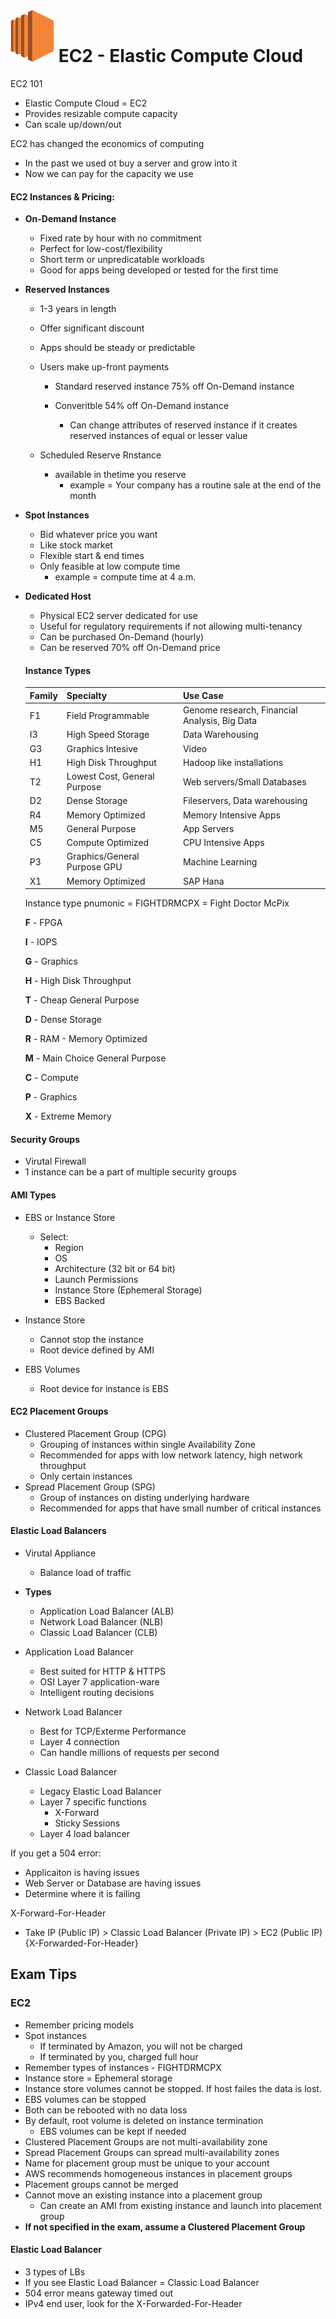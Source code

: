 # ![EC2](/images/EC2.png) EC2 - Elastic Compute Cloud

EC2 101

* Elastic Compute Cloud = EC2
* Provides resizable compute capacity
* Can scale up/down/out

EC2 has changed the economics of computing

* In the past we used ot buy a server and grow into it
* Now we can pay for the capacity we use

#### EC2 Instances & Pricing:

* **On-Demand Instance**

  * Fixed rate by hour with no commitment
  * Perfect for low-cost/flexibility
  * Short term or unpredicatable workloads
  * Good for apps being developed or tested for the first time

* **Reserved Instances**

  * 1-3 years in length
  * Offer significant discount
  * Apps should be steady or predictable
  * Users make up-front payments

    * Standard reserved instance 75% off On-Demand instance
    * Converitble 54% off On-Demand instance

      * Can change attributes of reserved instance if it creates reserved instances of equal or lesser value

  * Scheduled Reserve Rnstance
    * available in thetime you reserve
      * example = Your company has a routine sale at the end of the month

* **Spot Instances**

  * Bid whatever price you want
  * Like stock market
  * Flexible start & end times
  * Only feasible at low compute time
    * example = compute time at 4 a.m.

* **Dedicated Host**

  * Physical EC2 server dedicated for use
  * Useful for regulatory requirements if not allowing multi-tenancy
  * Can be purchased On-Demand (hourly)
  * Can be reserved 70% off On-Demand price

  #### Instance Types

  Family | Specialty | Use Case
  --- | --- | ---
  F1 | Field Programmable | Genome research, Financial Analysis, Big Data
  I3 | High Speed Storage | Data Warehousing
  G3 | Graphics Intesive | Video
  H1 | High Disk Throughput | Hadoop like installations
  T2 | Lowest Cost, General Purpose | Web servers/Small Databases
  D2 | Dense Storage | Fileservers, Data warehousing
  R4 | Memory Optimized | Memory Intensive Apps
  M5 | General Purpose | App Servers
  C5 | Compute Optimized | CPU Intensive Apps
  P3 | Graphics/General Purpose GPU | Machine Learning
  X1 | Memory Optimized | SAP Hana

  Instance type pnumonic = FIGHTDRMCPX = Fight Doctor McPix

  **F** - FPGA

  **I** - IOPS

  **G** - Graphics

  **H** - High Disk Throughput

  **T** - Cheap General Purpose

  **D** - Dense Storage

  **R** - RAM - Memory Optimized

  **M** - Main Choice General Purpose

  **C** - Compute

  **P** - Graphics

  **X** - Extreme Memory

#### Security Groups
* Virutal Firewall
* 1 instance can be a part of multiple security groups

#### AMI Types
* EBS or Instance Store
  * Select:
    * Region
    * OS
    * Architecture (32 bit or 64 bit)
    * Launch Permissions
    * Instance Store (Ephemeral Storage)
    * EBS Backed

* Instance Store
  * Cannot stop the instance
  * Root device defined by AMI
* EBS Volumes
  * Root device for instance is EBS

#### EC2 Placement Groups
* Clustered Placement Group (CPG)
  * Grouping of instances within single Availability Zone
  * Recommended for apps with low network latency, high network throughput
  * Only certain instances
* Spread Placement Group (SPG)
  * Group of instances on disting underlying hardware
  * Recommended for apps that have small number of critical instances

#### Elastic Load Balancers
* Virutal Appliance
  * Balance load of traffic

* **Types**
  * Application Load Balancer (ALB)
  * Network Load Balancer (NLB)
  * Classic Load Balancer (CLB)

* Application Load Balancer
  * Best suited for HTTP & HTTPS
  * OSI Layer 7 application-ware
  * Intelligent routing decisions

* Network Load Balancer
  * Best for TCP/Exterme Performance
  * Layer 4 connection
  * Can handle millions of requests per second

* Classic Load Balancer
  * Legacy Elastic Load Balancer
  * Layer 7 specific functions
    * X-Forward
    * Sticky Sessions
  * Layer 4 load balancer

If you get a 504 error:
  * Applicaiton is having issues
  * Web Server or Database are having issues
  * Determine where it is failing

X-Forward-For-Header
  * Take IP (Public IP) > Classic Load Balancer (Private IP) > EC2 (Public IP) {X-Forwarded-For-Header}

## **Exam Tips**

### **EC2**
* Remember pricing models
* Spot instances
  * If terminated by Amazon, you will not be charged
  * If terminated by you, charged full hour
* Remember types of instances - FIGHTDRMCPX
* Instance store = Ephemeral storage
* Instance store volumes cannot be stopped. If host failes the data is lost.
* EBS volumes can be stopped
* Both can be rebooted with no data loss
* By default, root volume is deleted on instance termination
  * EBS volumes can be kept if needed
* Clustered Placement Groups are not multi-availability zone
* Spread Placement Groups can spread multi-availability zones
* Name for placement group must be unique to your account
* AWS recommends homogeneous instances in placement groups
* Placement groups cannot be merged
* Cannot move an existing instance into a placement group
  * Can create an AMI from existing instance and launch into placement group
* **If not specified in the exam, assume a Clustered Placement Group**

#### Elastic Load Balancer
* 3 types of LBs
* If you see Elastic Load Balancer = Classic Load Balancer
* 504 error means gateway timed out
* IPv4 end user, look for the X-Forwarded-For-Header